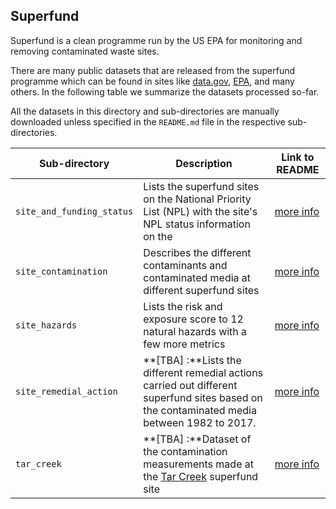 ## Superfund
Superfund is a clean programme run by the US EPA for monitoring and removing contaminated waste sites. 

There are many public datasets that are released from the superfund programme which can be found in sites like [data.gov](https://catalog.data.gov/dataset?q=Superfund&sort=score+desc%2C+name+asc), [EPA](https://edg.epa.gov/metadata/catalog/main/home.page;jsessionid=4A3DD42EA8321FBC2331B1412A22F104), and many others. In the following table we summarize the datasets processed so-far.

All the datasets in this directory and sub-directories are manually downloaded unless specified in the `README.md` file in the respective sub-directories.

|Sub-directory|Description|Link to README|
|-------------|------------|-------------|
|`site_and_funding_status`|Lists the superfund sites on the National Priority List (NPL) with the site's NPL status information on the|[more info](site_and_funding_status/README.md)|
|`site_contamination`|Describes the different contaminants and contaminated media at different superfund sites|[more info](site_contamination/README.md)|
|`site_hazards`|Lists the risk and exposure score to 12 natural hazards with a few more metrics|[more info](site_hazards/README.md)|
|`site_remedial_action`|**[TBA] :**Lists the different remedial actions carried out different superfund sites based on the contaminated media between 1982 to 2017.|[more info](site_remedial_action/README.md)|
|`tar_creek`|**[TBA] :**Dataset of the contamination measurements made at the [Tar Creek](https://en.wikipedia.org/wiki/Tar_Creek_Superfund_site) superfund site|[more info](tar_creek/README.md)|

